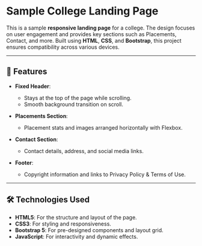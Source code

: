 # Sample College Landing Page

This is a sample **responsive landing page** for a college. The design focuses on user engagement and provides key sections such as Placements, Contact, and more. Built using **HTML**, **CSS**, and **Bootstrap**, this project ensures compatibility across various devices.

---

## 🚀 Features

- **Fixed Header**:
  - Stays at the top of the page while scrolling.
  - Smooth background transition on scroll.

- **Placements Section**:
  - Placement stats and images arranged horizontally with Flexbox.

- **Contact Section**:
  - Contact details, address, and social media links.

- **Footer**:
  - Copyright information and links to Privacy Policy & Terms of Use.

---

## 🛠️ Technologies Used

- **HTML5**: For the structure and layout of the page.
- **CSS3**: For styling and responsiveness.
- **Bootstrap 5**: For pre-designed components and layout grid.
- **JavaScript**: For interactivity and dynamic effects.


